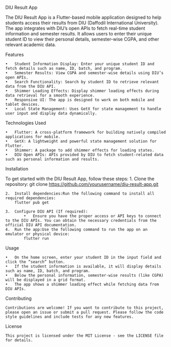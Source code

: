 DIU Result App

The DIU Result App is a Flutter-based mobile application designed to help students access their results from DIU (Daffodil International University). The app integrates with DIU’s open APIs to fetch real-time student information and semester results. It allows users to enter their unique student ID to view their personal details, semester-wise CGPA, and other relevant academic data.

Features

	•	Student Information Display: Enter your unique student ID and fetch details such as name, ID, batch, and program.
	•	Semester Results: View CGPA and semester-wise details using DIU’s open APIs.
	•	Search Functionality: Search by student ID to retrieve relevant data from the DIU API.
	•	Shimmer Loading Effects: Display shimmer loading effects during data retrieval for a smooth experience.
	•	Responsive UI: The app is designed to work on both mobile and tablet devices.
	•	Local State Management: Uses GetX for state management to handle user input and display data dynamically.

Technologies Used

	•	Flutter: A cross-platform framework for building natively compiled applications for mobile.
	•	GetX: A lightweight and powerful state management solution for Flutter.
	•	Shimmer: A package to add shimmer effects for loading states.
	•	DIU Open APIs: APIs provided by DIU to fetch student-related data such as personal information and results.

Installation

To get started with the DIU Result App, follow these steps:
	1.	Clone the repository:
        git clone https://github.com/yourusername/diu-result-app.git

    2.	Install dependencies:Run the following command to install all required dependencies:
        flutter pub get

    3.	Configure DIU API (If required):
            •	Ensure you have the proper access or API keys to connect to the DIU APIs. You can obtain the necessary credentials from the official DIU API documentation.
	4.	Run the app:Use the following command to run the app on an emulator or physical device:
            flutter run

Usage

	•	On the home screen, enter your student ID in the input field and click the “search” button.
	•	If the student information is available, it will display details such as name, ID, batch, and program.
	•	Below the personal information, semester-wise results (like CGPA) will be displayed in a grid format.
	•	The app shows a shimmer loading effect while fetching data from DIU APIs.

Contributing

    Contributions are welcome! If you want to contribute to this project, please open an issue or submit a pull request. Please follow the code style guidelines and include tests for any new features.

License

    This project is licensed under the MIT License - see the LICENSE file for details.